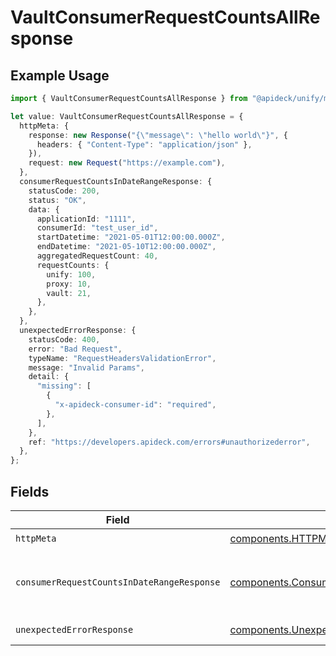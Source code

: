 # VaultConsumerRequestCountsAllResponse

## Example Usage

```typescript
import { VaultConsumerRequestCountsAllResponse } from "@apideck/unify/models/operations";

let value: VaultConsumerRequestCountsAllResponse = {
  httpMeta: {
    response: new Response("{\"message\": \"hello world\"}", {
      headers: { "Content-Type": "application/json" },
    }),
    request: new Request("https://example.com"),
  },
  consumerRequestCountsInDateRangeResponse: {
    statusCode: 200,
    status: "OK",
    data: {
      applicationId: "1111",
      consumerId: "test_user_id",
      startDatetime: "2021-05-01T12:00:00.000Z",
      endDatetime: "2021-05-10T12:00:00.000Z",
      aggregatedRequestCount: 40,
      requestCounts: {
        unify: 100,
        proxy: 10,
        vault: 21,
      },
    },
  },
  unexpectedErrorResponse: {
    statusCode: 400,
    error: "Bad Request",
    typeName: "RequestHeadersValidationError",
    message: "Invalid Params",
    detail: {
      "missing": [
        {
          "x-apideck-consumer-id": "required",
        },
      ],
    },
    ref: "https://developers.apideck.com/errors#unauthorizederror",
  },
};
```

## Fields

| Field                                                                                                                      | Type                                                                                                                       | Required                                                                                                                   | Description                                                                                                                |
| -------------------------------------------------------------------------------------------------------------------------- | -------------------------------------------------------------------------------------------------------------------------- | -------------------------------------------------------------------------------------------------------------------------- | -------------------------------------------------------------------------------------------------------------------------- |
| `httpMeta`                                                                                                                 | [components.HTTPMetadata](../../models/components/httpmetadata.md)                                                         | :heavy_check_mark:                                                                                                         | N/A                                                                                                                        |
| `consumerRequestCountsInDateRangeResponse`                                                                                 | [components.ConsumerRequestCountsInDateRangeResponse](../../models/components/consumerrequestcountsindaterangeresponse.md) | :heavy_minus_sign:                                                                                                         | Consumers Request Counts within Date Range                                                                                 |
| `unexpectedErrorResponse`                                                                                                  | [components.UnexpectedErrorResponse](../../models/components/unexpectederrorresponse.md)                                   | :heavy_minus_sign:                                                                                                         | Unexpected error                                                                                                           |
